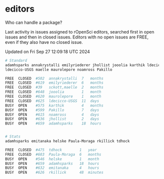 # editors

Who can handle a package?

Last activity in issues assigned to rOpenSci editors, searched first in open
issues and then in closed issues. Editors with no open issues are FREE, even if
they also have no closed issue.


Updated on Fri Sep 27 12:09:18 UTC 2024

```bash
# Standard
adamhsparks annakrystalli emilyriederer jhollist jooolia karthik ldecicco
ldecicco-USGS maelle maurolepore noamross Pakillo

FREE  CLOSED  #502  annakrystalli  7   months
FREE  CLOSED  #619  emilyriederer  6   months
FREE  CLOSED  #39   sckott,maelle  2   months
FREE  CLOSED  #648  jooolia        1   month
FREE  CLOSED  #620  maurolepore    1   month
FREE  CLOSED  #625  ldecicco-USGS  11  days
BUSY  OPEN    #575  karthik        4   months
BUSY  OPEN    #599  Pakillo        7   days
BUSY  OPEN    #615  noamross       4   days
BUSY  OPEN    #636  jhollist       2   days
BUSY  OPEN    #659  adamhsparks    18  hours


# Stats
adamhsparks emitanaka helske Paula-Moraga rkillick tdhock

FREE  CLOSED  #475  tdhock        1   year
FREE  CLOSED  #603  Paula-Moraga  6   months
BUSY  OPEN    #546  helske        1   month
BUSY  OPEN    #659  adamhsparks   18  hours
BUSY  OPEN    #632  emitanaka     4   hours
BUSY  OPEN    #626  rkillick      48  minutes
```
